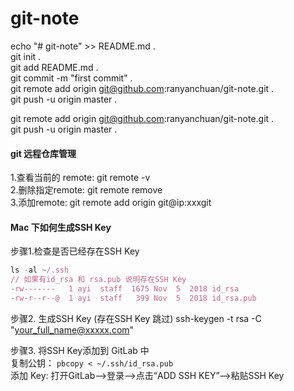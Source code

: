 # git-note

echo "# git-note" >> README.md .   
git init .   
git add README.md .     
git commit -m "first commit" .   
git remote add origin git@github.com:ranyanchuan/git-note.git .   
git push -u origin master .   

git remote add origin git@github.com:ranyanchuan/git-note.git .  
git push -u origin master .  


#### git 远程仓库管理
1.查看当前的 remote:  git remote -v   
2.删除指定remote: git remote remove <name>  
3.添加remote: git remote add origin git@ip:xxxgit  


#### Mac 下如何生成SSH Key 

步骤1.检查是否已经存在SSH Key 
```js
ls -al ~/.ssh
// 如果有id_rsa 和 rsa.pub 说明存在SSH Key
-rw-------   1 ayi  staff  1675 Nov  5  2018 id_rsa   
-rw-r--r--@  1 ayi  staff   399 Nov  5  2018 id_rsa.pub
```
步骤2. 生成SSH Key (存在SSH Key 跳过)
ssh-keygen -t rsa -C "your_full_name@xxxxx.com"

步骤3. 将SSH Key添加到 GitLab 中  
复制公钥： `pbcopy < ~/.ssh/id_rsa.pub`  
添加 Key: 打开GitLab-->登录-->点击“ADD SSH KEY”-->粘贴SSH Key


 
